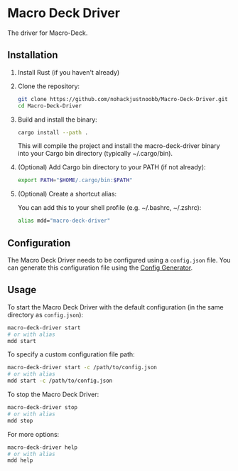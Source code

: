 # Macro Deck Driver

The driver for Macro-Deck.

## Installation

1. Install Rust (if you haven't already)
2. Clone the repository:

   ```bash
   git clone https://github.com/nohackjustnoobb/Macro-Deck-Driver.git
   cd Macro-Deck-Driver
   ```

3. Build and install the binary:

   ```bash
   cargo install --path .
   ```

   This will compile the project and install the macro-deck-driver binary into your Cargo bin directory (typically ~/.cargo/bin).

4. (Optional) Add Cargo bin directory to your PATH (if not already):

   ```bash
   export PATH="$HOME/.cargo/bin:$PATH"
   ```

5. (Optional) Create a shortcut alias:

   You can add this to your shell profile (e.g. ~/.bashrc, ~/.zshrc):

   ```bash
   alias mdd="macro-deck-driver"
   ```

## Configuration

The Macro Deck Driver needs to be configured using a `config.json` file. You can generate this configuration file using the [Config Generator](https://nohackjustnoobb.github.io/Macro-Deck-Driver/).

## Usage

To start the Macro Deck Driver with the default configuration (in the same directory as `config.json`):

```bash
macro-deck-driver start
# or with alias
mdd start
```

To specify a custom configuration file path:

```bash
macro-deck-driver start -c /path/to/config.json
# or with alias
mdd start -c /path/to/config.json
```

To stop the Macro Deck Driver:

```bash
macro-deck-driver stop
# or with alias
mdd stop
```

For more options:

```bash
macro-deck-driver help
# or with alias
mdd help
```
